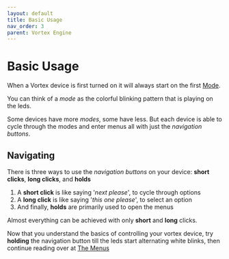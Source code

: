 ```yaml
---
layout: default
title: Basic Usage
nav_order: 3
parent: Vortex Engine
---
```


# Basic Usage
When a Vortex device is first turned on it will always start on the first [Mode](modes.html). 

You can think of a _mode_ as the colorful blinking pattern that is playing on the leds.

Some devices have more _modes_, some have less. But each device is able to cycle through the modes and enter menus all with just the _navigation buttons_.

## Navigating 
There is three ways to use the _navigation buttons_ on your device: **short clicks**, **long clicks**, and **holds**

  1) A **short click** is like saying '_next please_', to cycle through options
  2) A **long click** is like saying '_this one please_', to select an option
  3) And finally, **holds** are primarily used to open the menus

Almost everything can be achieved with only **short** and **long** clicks.

Now that you understand the basics of controlling your vortex device, try **holding** the navigation button till the leds start alternating white blinks, then continue reading over at [The Menus](menus.html)